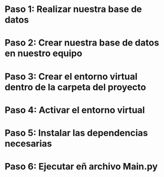 # Paso 1: Realizar nuestra base de datos
# Paso 2: Crear nuestra base de datos en nuestro equipo
# Paso 3: Crear el entorno virtual dentro de la carpeta del proyecto
# Paso 4: Activar el entorno virtual
# Paso 5: Instalar las dependencias necesarias
# Paso 6: Ejecutar eñ archivo Main.py